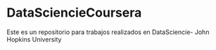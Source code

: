 # DataSciencieCoursera
Este es un repositorio para trabajos realizados en DataSciencie- John Hopkins University
